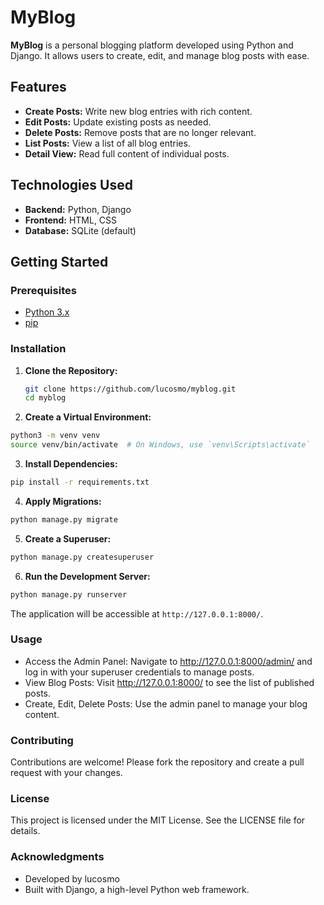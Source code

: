 # MyBlog

**MyBlog** is a personal blogging platform developed using Python and Django. It allows users to create, edit, and manage blog posts with ease.

## Features

- **Create Posts:** Write new blog entries with rich content.
- **Edit Posts:** Update existing posts as needed.
- **Delete Posts:** Remove posts that are no longer relevant.
- **List Posts:** View a list of all blog entries.
- **Detail View:** Read full content of individual posts.

## Technologies Used

- **Backend:** Python, Django
- **Frontend:** HTML, CSS
- **Database:** SQLite (default)

## Getting Started

### Prerequisites

- [Python 3.x](https://www.python.org/downloads/)
- [pip](https://pip.pypa.io/en/stable/installation/)

### Installation

1. **Clone the Repository:**

   ```bash
   git clone https://github.com/lucosmo/myblog.git
   cd myblog
2. **Create a Virtual Environment:**
  
  ```bash
  python3 -m venv venv
  source venv/bin/activate  # On Windows, use `venv\Scripts\activate`
  ```
3. **Install Dependencies:**

  ```bash
  pip install -r requirements.txt
  ```

4. **Apply Migrations:**

  ```bash
  python manage.py migrate
  ```
5. **Create a Superuser:**

  ```bash
  python manage.py createsuperuser
  ```
6. **Run the Development Server:**
  
  ```bash
  python manage.py runserver
  ```
  The application will be accessible at ```http://127.0.0.1:8000/```.

### Usage
- Access the Admin Panel: Navigate to http://127.0.0.1:8000/admin/ and log in with your superuser credentials to manage posts.
- View Blog Posts: Visit http://127.0.0.1:8000/ to see the list of published posts.
- Create, Edit, Delete Posts: Use the admin panel to manage your blog content.

### Contributing

Contributions are welcome! Please fork the repository and create a pull request with your changes.

### License

This project is licensed under the MIT License. See the LICENSE file for details.

### Acknowledgments

- Developed by lucosmo
- Built with Django, a high-level Python web framework.
